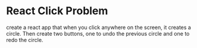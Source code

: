 # React Click Problem

create a react app that when you click anywhere on the screen, it creates a circle. Then create two buttons, one to undo the previous circle and one to redo the circle.

